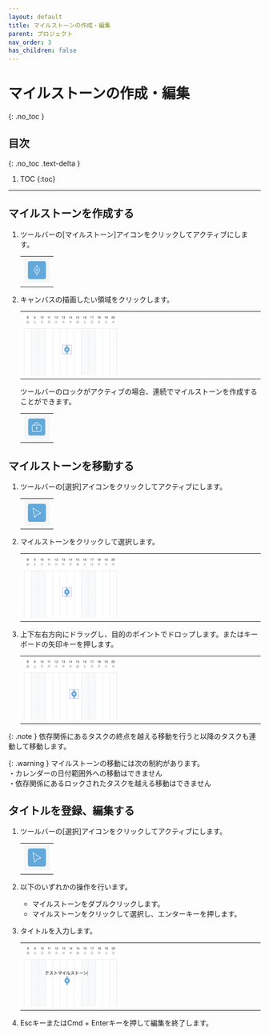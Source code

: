 ```yaml
---
layout: default
title: マイルストーンの作成・編集
parent: プロジェクト
nav_order: 3
has_children: false
---
```


# マイルストーンの作成・編集
{: .no_toc }

## 目次
{: .no_toc .text-delta }

1. TOC
{:toc}

---

## マイルストーンを作成する

1. ツールバーの[マイルストーン]アイコンをクリックしてアクティブにします。
   
   <table><tr><td>
   <img src="../../assets/images/activetool-milestone.png" width="52px">
   </td></tr></table>
   
2. キャンバスの描画したい領域をクリックします。

   <table><tr><td>
   <img src="../../assets/images/projects/milestone/1.png" width="40%">
   </td></tr></table>

    ツールバーのロックがアクティブの場合、連続でマイルストーンを作成することができます。

   <table><tr><td>
   <img src="../../assets/images/activetool-lock.png" width="52px">
   </td></tr></table>

## マイルストーンを移動する

1. ツールバーの[選択]アイコンをクリックしてアクティブにします。
   
   <table><tr><td>
   <img src="../../assets/images/activetool-selection.png" width="52px">
   </td></tr></table>
   
2. マイルストーンをクリックして選択します。

   <table><tr><td>
   <img src="../../assets/images/projects/milestone/2.png" width="40%">
   </td></tr></table>
    
3. 上下左右方向にドラッグし、目的のポイントでドロップします。またはキーボードの矢印キーを押します。
    
   <table><tr><td>
   <img src="../../assets/images/projects/milestone/3.png" width="40%">
   </td></tr></table>

{: .note }
依存関係にあるタスクの終点を越える移動を行うと以降のタスクも連動して移動します。

{: .warning }
マイルストーンの移動には次の制約があります。  
・カレンダーの日付範囲外への移動はできません  
・依存関係にあるロックされたタスクを越える移動はできません

## タイトルを登録、編集する

1. ツールバーの[選択]アイコンをクリックしてアクティブにします。

   <table><tr><td>
   <img src="../../assets/images/activetool-selection.png" width="52px">
   </td></tr></table>

2. 以下のいずれかの操作を行います。
    - マイルストーンをダブルクリックします。
    - マイルストーンをクリックして選択し、エンターキーを押します。

3. タイトルを入力します。

   <table><tr><td>
   <img src="../../assets/images/projects/milestone/4.png" width="40%">
   </td></tr></table>

4. EscキーまたはCmd + Enterキーを押して編集を終了します。